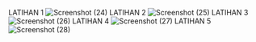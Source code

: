 LATIHAN 1
![Screenshot (24)](https://github.com/nuraisah12345/Materiphp/assets/133072427/5e13d973-6220-449d-aca5-3bfcaad4fd29)
LATIHAN 2
![Screenshot (25)](https://github.com/nuraisah12345/Materiphp/assets/133072427/a9fce7b5-62b5-48d1-aa6d-ce2d94f93087)
LATIHAN 3
![Screenshot (26)](https://github.com/nuraisah12345/Materiphp/assets/133072427/b5d2fc3f-f85d-4f6b-b6ce-0bef77bb20dc)
LATIHAN 4
![Screenshot (27)](https://github.com/nuraisah12345/Materiphp/assets/133072427/0b92f685-b1a2-40da-9fc6-54b378803bf9)
LATIHAN 5
![Screenshot (28)](https://github.com/nuraisah12345/Materiphp/assets/133072427/e6d3a442-76cd-4eab-bce6-707d3d9f7e80)
